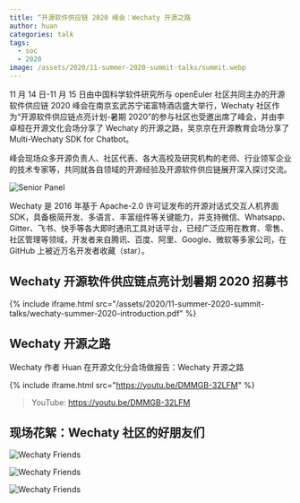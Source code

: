 ```yaml
---
title: “开源软件供应链 2020 峰会：Wechaty 开源之路
author: huan
categories: talk
tags:
  - soc
  - 2020
image: /assets/2020/11-summer-2020-summit-talks/summit.webp
---
```


11 月 14 日-11 月 15 日由中国科学软件研究所与 openEuler 社区共同主办的开源软件供应链 2020 峰会在南京玄武苏宁诺富特酒店盛大举行，Wechaty 社区作为“开源软件供应链点亮计划-暑期 2020”的参与社区也受邀出席了峰会，并由李卓桓在开源文化会场分享了 Wechaty 的开源之路，吴京京在开源教育会场分享了 Multi-Wechaty SDK for Chatbot。

峰会现场众多开源负责人、社区代表、各大高校及研究机构的老师、行业领军企业的技术专家等，共同就各自领域的开源经验及开源软件供应链展开深入探讨交流。

![Senior Panel](/assets/2020/11-summer-2020-summit-talks/senior-panel.webp)

Wechaty 是 2016 年基于 Apache-2.0 许可证发布的开源对话式交互人机界面 SDK，具备极简开发、多语言、丰富组件等关键能力，并支持微信、Whatsapp、Gitter、飞书、快手等各大即时通讯工具对话平台，已经广泛应用在教育、零售、社区管理等领域，开发者来自腾讯、百度、阿里、Google、微软等多家公司，在 GitHub 上被近万名开发者收藏（star）。

## Wechaty 开源软件供应链点亮计划暑期 2020 招募书

{% include iframe.html src="/assets/2020/11-summer-2020-summit-talks/wechaty-summer-2020-introduction.pdf" %}

## Wechaty 开源之路

Wechaty 作者 Huan 在开源文化分会场做报告：Wechaty 开源之路

{% include iframe.html src="https://youtu.be/DMMGB-32LFM" %}

> YouTube: <https://youtu.be/DMMGB-32LFM>

## 现场花絮：Wechaty 社区的好朋友们

![Wechaty Friends](/assets/2020/11-summer-2020-summit-talks/friends.webp)

![Wechaty Friends](/assets/2020/11-summer-2020-summit-talks/six.jpg)

![Wechaty Friends](/assets/2020/11-summer-2020-summit-talks/four.jpg)

